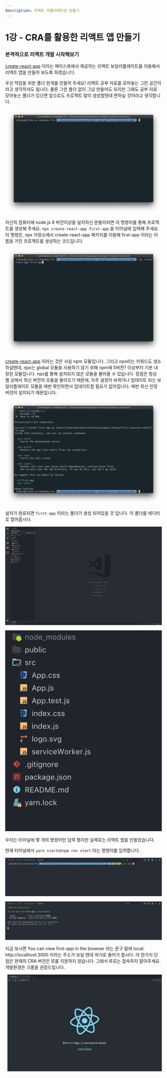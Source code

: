 ```yaml
---
description: 리액트 어플리케이션 만들기
---
```


# 1강 - CRA를 활용한 리액트 앱 만들기

### 본격적으로 리액트 개발 시작해보기

[create-react-app](https://github.com/facebook/create-react-app) 이라는 페이스북에서 제공하는 리액트 보일러플레이트를 이용해서 리액트 앱을 만들어 보도록 하겠습니다.

우선 작업을 위한 폴더 한개를 만들어 주세요! 리액트 공부 자료를 모아놓는 그런 공간이라고 생각하셔도 됩니다. 물론 그런 폴더 없이 그냥 만들어도 되지만 그래도 공부 자료 모아놓는 폴더가 있으면 앞으로도 프로젝트 많이 생성할텐데 편하실 것이라고 생각합니다.

![&#xC800;&#xB294; &#xD3F4;&#xB354; &#xB9CC;&#xB4E4;&#xC5B4; &#xB1A8;&#xC5B4;&#xC694;](.gitbook/assets/2019-01-13-10.11.02.png)

자신의 컴퓨터에 node.js 8 버전이상을 설치하신 분들이라면 이 명령어를 통해 프로젝트를 생성해 주세요. `npx create-react-app first-app` 을 터미널에 입력해 주세요. 이 명령은, npx 저장소에서 create-react-app 패키지를 이용해 first-app 이라는 이름을 가진 프로젝트를 생성하는 코드입니다.

![npx&#xB97C; &#xC774;&#xC6A9;&#xD574;&#xC11C; &#xD504;&#xB85C;&#xC81D;&#xD2B8;&#xB97C; &#xC0DD;&#xC131;&#xD569;&#xB2C8;&#xB2E4;.](.gitbook/assets/2019-01-13-10.16.12.png)

[create-react-app](https://www.npmjs.com/package/create-react-app) 이라는 것은 사실 npm 모듈입니다. 그리고 npx라는 키워드도 생소하실텐데, npx는 global 모듈을 사용하기 않기 위해 npm에 5버전? 이상부터 기본 내장된 모듈입니다. npx를 통해 설치되지 않은 모듈을 불러올 수 있습니다. 장점은 항상 웹 상에서 최신 버전의 모듈을 불러오기 때문에, 자주 설정이 바뀌거나 업데이트 되는 보일러플레이트 모듈을 매번 확인하면서 업데이트할 필요가 없어집니다. 매번 최신 안정 버전이 설치되기 때문입니다.

![&#xC124;&#xCE58;&#xAC00; &#xC644;&#xB8CC; &#xB418;&#xC5C8;&#xC744; &#xAC81;&#xB2C8;&#xB2E4;.](.gitbook/assets/2019-01-13-10.17.11.png)

설치가 완료되면 `first-app` 이라는 폴더가 생성 되어있을 것 입니다. 이 폴더를 에디터로 열어줍시다.

![&#xD3F4;&#xB354;&#xB97C; &#xC5F4;&#xC5C8;&#xC2B5;&#xB2C8;&#xB2E4;.](.gitbook/assets/2019-01-13-10.18.00.png)

![CRA&#xC758; &#xD3F4;&#xB354; &#xAD6C;&#xC870;](.gitbook/assets/2019-01-13-10.18.52.png)

우리는 터미널에 몇 개의 명령어만 입력 했지만 실제로는 리액트 앱을 만들었습니다.

현재 터미널에서 `yarn start`or`npm run start` 라는 명령어를 입력합니다.

![start react application](.gitbook/assets/2019-01-13-10.39.16.png)

![&#xAE30;&#xB2E4;&#xB9AC;&#xBA74; &#xC774;&#xB807;&#xAC8C; &#xB429;&#xB2C8;&#xB2E4;.](.gitbook/assets/2019-01-13-10.41.18.png)

지금 보시면 You can view first-app in the browser 라는 문구 밑에 local: http://localhost:3000 이라는 주소가 보일 텐데 여기로 들어가 줍시다. 아 한가지 단점은 현재의 CRA 버전은 IE를 지원하지 않습니다. 그래서 IE로는 접속하지 말아주세요. 개발환경은 크롬을 권장드립니다.

![&#xBA87; &#xAC1C;&#xC758; &#xD130;&#xBBF8;&#xB110; &#xBA85;&#xB839;&#xB9CC;&#xC73C;&#xB85C; React application&#xC744; &#xB9CC;&#xB4E4;&#xC5C8;&#xC2B5;&#xB2C8;&#xB2E4;.](.gitbook/assets/2019-01-13-10.41.04.png)



